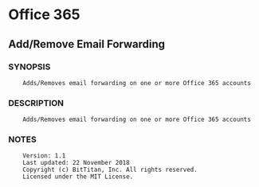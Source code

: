 # Office 365
## Add/Remove Email Forwarding
### SYNOPSIS
```
    Adds/Removes email forwarding on one or more Office 365 accounts
```
### DESCRIPTION
```
    Adds/Removes email forwarding on one or more Office 365 accounts
```
### NOTES
```
    Version: 1.1
    Last updated: 22 November 2018
    Copyright (c) BitTitan, Inc. All rights reserved.
    Licensed under the MIT License.
```

